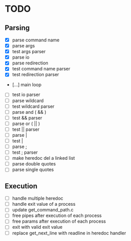 # TODO

## Parsing

- [x] parse command name
- [x] parse args
- [x] test args parser
- [x] parse io
- [x] parse redirection
- [x] test command name parser
- [x] test redirection parser
- [...] main loop
- [ ] test io parser
- [ ] parse wildcard
- [ ] test wildcard parser
- [ ] parse and ( && )
- [ ] test && parser
- [ ] parse or ( || )
- [ ] test || parser
- [ ] parse |
- [ ] test |
- [ ] parse ;
- [ ] test ; parser
- [ ] make heredoc del a linked list
- [ ] parse double quotes
- [ ] parse single quotes

## Execution

- [ ] handle multiple heredoc
- [ ] handle exit value of a process
- [ ] update get_command_path.c
- [ ] free pipes after execution of each process
- [ ] free params after execution of each process
- [ ] exit with valid exit value
- [ ] replace get_next_line with readline in heredoc handler
